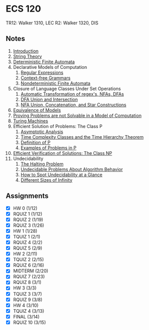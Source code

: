 # ECS 120
TR12: Walker 1310, LEC
R2: Walker 1320, DIS
## Notes
1. [Introduction](../notes/theory-computation.md)
2. [String Theory](../notes/string.md)
3. [Deterministic Finite Automata](../notes/deterministic-finite-automaton.md)
4. Declarative Models of Computation
	1. [Regular Expressions](../notes/regular-expression.md)
	2. [Context-free Grammars](../notes/context-free-grammar.md)
	3. [Nondeterministic Finite Automata](../notes/nondeterministic-finite-automaton.md)
5. Closure of Language Classes Under Set Operations
	1. [Automatic Transformation of regex's, NFAs, DFAs](../notes/deterministic-finite-automaton.md#closure)
	2. [DFA Union and Intersection](../notes/deterministic-finite-automaton.md#closure)
	3. [NFA Union, Concatenation, and Star Constructions](../notes/nondeterministic-finite-automaton.md#closure)
6. [Equivalence of Models](../notes/nondeterministic-finite-automaton.md#equivalence)
7. [Proving Problems are not Solvable in a Model of Computation](../notes/regular-language.md)
8. [Turing Machines](../notes/turing-machine.md)
9. Efficient Solution of Problems: The Class P
	1. [Asymptotic Analysis](../notes/time-complexity.md#asymptotic-analysis)
	2. [Time Complexity Classes and the Time Hierarchy Theorem](../notes/time-complexity.md)
	4. [Definition of P](../notes/class-p.md)
	5. [Examples of Problems in P](../notes/class-p.md)
10. [Efficient Verification of Solutions: The Class NP](../notes/class-np.md)
11. Undecidability
	1. [The Halting Problem](../notes/undecidable-problem.md)
	3. [Undecidable Problems About Algorithm Behavior](../notes/undecidable-problem.md)
	3. [How to Spot Undecidability at a Glance](../notes/undecidable-problem.md)
	4. [Different Sizes of Infinity](../notes/infinity.md)
## Assignments
- [x] HW 0 (1/12)
- [x] RQUIZ 1 (1/12)
- [x] RQUIZ 2 (1/19)
- [x] RQUIZ 3 (1/26)
- [x] HW 1 (1/28)
- [x] TQUIZ 1 (2/1)
- [x] RQUIZ 4 (2/2)
- [x] RQUIZ 5 (2/9)
- [x] HW 2 (2/11)
- [x] TQUIZ 2 (2/15)
- [x] RQUIZ 6 (2/16)
- [x] MIDTERM (2/20)
- [x] RQUIZ 7 (2/23)
- [x] RQUIZ 8 (3/1)
- [x] HW 3 (3/3)
- [x] TQUIZ 3 (3/7)
- [x] RQUIZ 9 (3/8)
- [x] HW 4 (3/10)
- [x] TQUIZ 4 (3/13)
- [x] FINAL (3/14)
- [x] RQUIZ 10 (3/15)